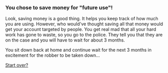 ### You chose to save money for "future use"!

Look, saving money is a good thing. It helps you keep track of how much you are using. However, who would've thought saving all that money would get your account targeted by people. You get real mad that all your hard work has gone to waste, so you go to the police. They tell you that they are on the case and you will have to wait for about 3 months.

You sit down back at home and continue wait for the next 3 months in excitement for the robber to be taken down...


[Start over?](../beginning.md)